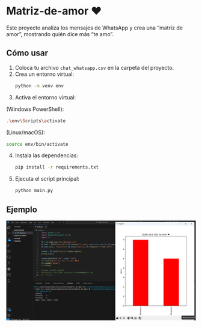 # Matriz-de-amor ❤️

Este proyecto analiza los mensajes de WhatsApp y crea una “matriz de amor”, mostrando quién dice más “te amo”.

## Cómo usar

1. Coloca tu archivo `chat_whatsapp.csv` en la carpeta del proyecto.
2. Crea un entorno virtual:
   ```bash
   python -m venv env
3. Activa el entorno virtual:

(Windows PowerShell):
   ```bash
   .\env\Scripts\activate
   ```
(Linux/macOS):
   ```bash 
   source env/bin/activate
   ```
4. Instala las dependencias:
   ```bash
   pip install -r requirements.txt
   ```
5. Ejecuta el script principal:
   ```bash
   python main.py
   ```
## Ejemplo

![Gráfico](ejemplo_matriz_de_amor.png)
